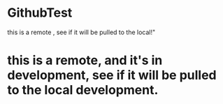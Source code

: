 # GithubTest
this is a remote , see if it will be pulled to the local!"
# this is a remote, and it's in development, see if it will be pulled to the local development.
